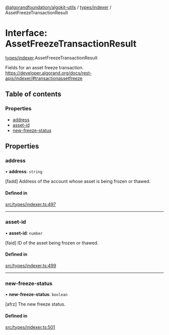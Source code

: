 [@algorandfoundation/algokit-utils](../README.md) / [types/indexer](../modules/types_indexer.md) / AssetFreezeTransactionResult

# Interface: AssetFreezeTransactionResult

[types/indexer](../modules/types_indexer.md).AssetFreezeTransactionResult

Fields for an asset freeze transaction. https://developer.algorand.org/docs/rest-apis/indexer/#transactionassetfreeze

## Table of contents

### Properties

- [address](types_indexer.AssetFreezeTransactionResult.md#address)
- [asset-id](types_indexer.AssetFreezeTransactionResult.md#asset-id)
- [new-freeze-status](types_indexer.AssetFreezeTransactionResult.md#new-freeze-status)

## Properties

### address

• **address**: `string`

[fadd] Address of the account whose asset is being frozen or thawed.

#### Defined in

[src/types/indexer.ts:497](https://github.com/algorandfoundation/algokit-utils-ts/blob/main/src/types/indexer.ts#L497)

___

### asset-id

• **asset-id**: `number`

[faid] ID of the asset being frozen or thawed.

#### Defined in

[src/types/indexer.ts:499](https://github.com/algorandfoundation/algokit-utils-ts/blob/main/src/types/indexer.ts#L499)

___

### new-freeze-status

• **new-freeze-status**: `boolean`

[afrz] The new freeze status.

#### Defined in

[src/types/indexer.ts:501](https://github.com/algorandfoundation/algokit-utils-ts/blob/main/src/types/indexer.ts#L501)
